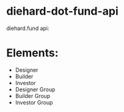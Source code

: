 # diehard-dot-fund-api

diehard.fund api:

# Elements:
* Designer
* Builder
* Investor
* Designer Group
* Builder Group
* Investor Group
